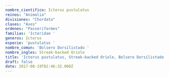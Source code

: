 ```yaml
---
nombre_cientifico: Icterus pustulatus
reinos: "Animalia"
divisiones: "Chordata"
clases: "Aves"
ordenes: "Passeriformes"
familias: 'Icteridae '
generos: Icterus
especie: 'pustulatus '
nombre_comun: 'Bolsero Dorsilistado '
nombre_ingles: Streak-backed Oriole
title: 'Icterus pustulatus, Streak-backed Oriole, Bolsero Dorsilistado '
draft: false
date: 2017-08-19T02:46:32.000Z
---
```


